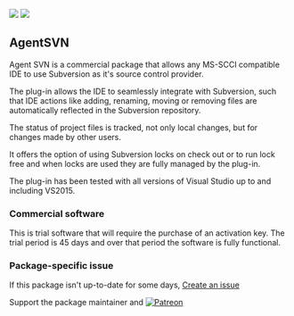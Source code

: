 [![](https://img.shields.io/chocolatey/v/agentsvn?color=green&label=agentsvn)](https://chocolatey.org/packages/agentsvn) [![](https://img.shields.io/chocolatey/dt/agentsvn)](https://chocolatey.org/packages/agentsvn)

## AgentSVN

Agent SVN is a commercial package that allows any MS-SCCI compatible IDE to use Subversion as it's source control provider.

The plug-in allows the IDE to seamlessly integrate with Subversion, such that IDE actions like adding, renaming, moving or removing files are automatically reflected in the Subversion repository.

The status of project files is tracked, not only local changes, but for changes made by other users.

It offers the option of using Subversion locks on check out or to run lock free and when locks are used they are fully managed by the plug-in.

The plug-in has been tested with all versions of Visual Studio up to and including VS2015.

### Commercial software

This is trial software that will require the purchase of an activation key. The trial period is 45 days and over that period the software is fully functional.

### Package-specific issue
If this package isn't up-to-date for some days, [Create an issue](https://github.com/tunisiano187/Choco-packages/issues/new/choose)

Support the package maintainer and [![Patreon](https://cdn.jsdelivr.net/gh/tunisiano187/choco-packages@f986b7f5de3afc021180256752805698d4efbc38/icons/patreon.png)](https://www.patreon.com/tunisiano)
